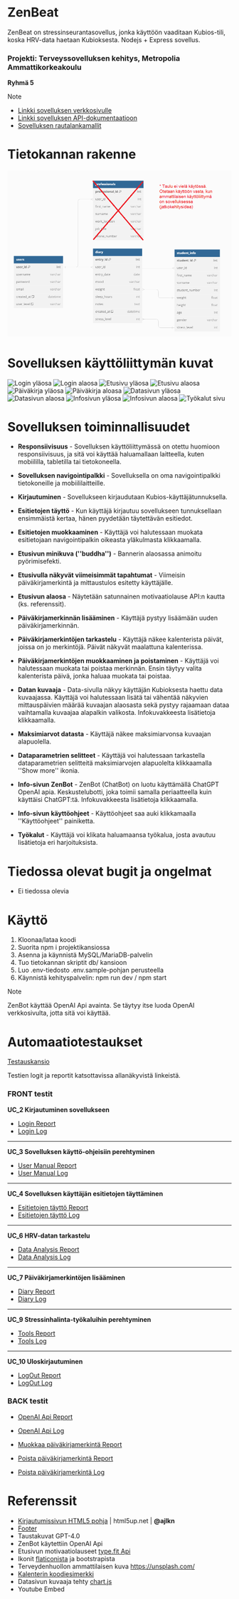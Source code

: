 # ZenBeat 

ZenBeat on stressinseurantasovellus, jonka käyttöön vaaditaan Kubios-tili, koska HRV-data haetaan Kubioksesta. 
Nodejs + Express sovellus.

### Projekti: Terveyssovelluksen kehitys, Metropolia Ammattikorkeakoulu
**Ryhmä 5**

> [!NOTE] 
> - [Linkki sovelluksen verkkosivulle](https://zenbeat.northeurope.cloudapp.azure.com/)
> - [Linkki sovelluksen API-dokumentaatioon](https://zenbeat.northeurope.cloudapp.azure.com/docs/)
> - [Sovelluksen rautalankamallit](https://imgur.com/a/9DV8Moe)

# Tietokannan rakenne
![Tietokannan Rakenne](db/dbDiagram.png)

# Sovelluksen käyttöliittymän kuvat
![Login yläosa](https://i.imgur.com/IdY4DzD.png)
![Login alaosa](https://i.imgur.com/zhJj7WR.png)
![Etusivu yläosa](https://i.imgur.com/5vvs5Mm.png)
![Etusivu alaosa](https://i.imgur.com/gpkNEsy.png)
![Päiväkirja yläosa](https://i.imgur.com/9blWnuP.png)
![Päiväkirja aloasa](https://i.imgur.com/rvbwsMF.png)
![Datasivun yläosa](https://i.imgur.com/nCZRGVz.png)
![Datasivun alaosa](https://i.imgur.com/OSCYFzI.png)
![Infosivun yläosa](https://i.imgur.com/D6UADpD.png)
![Infosivun alaosa](https://i.imgur.com/UtWgvnL.png)
![Työkalut sivu](https://i.imgur.com/iTfF1lF.png)


# Sovelluksen toiminnallisuudet

- **Responsiivisuus** - Sovelluksen käyttöliittymässä on otettu huomioon responsiivisuus, ja sitä voi käyttää haluamallaan laitteella, kuten mobiililla, tabletilla tai tietokoneella.

- **Sovelluksen navigointipalkki** - Sovelluksella on oma navigointipalkki tietokoneille ja mobiililaitteille.

- **Kirjautuminen** - Sovellukseen kirjaudutaan Kubios-käyttäjätunnuksella.

- **Esitietojen täyttö** - Kun käyttäjä kirjautuu sovellukseen tunnuksellaan ensimmäistä kertaa, hänen pyydetään täytettävän esitiedot.

- **Esitietojen muokkaaminen** - Käyttäjä voi halutessaan muokata esitietojaan navigointipalkin oikeasta yläkulmasta klikkaamalla.

- **Etusivun minikuva (''buddha'')** - Bannerin alaosassa animoitu pyörimisefekti.

- **Etusivulla näkyvät viimeisimmät tapahtumat** - Viimeisin päiväkirjamerkintä ja mittaustulos esitetty käyttäjälle.

- **Etusivun alaosa** - Näytetään satunnainen motivaatiolause API:n kautta (ks. referenssit).

- **Päiväkirjamerkinnän lisääminen** - Käyttäjä pystyy lisäämään uuden päiväkirjamerkinnän.

- **Päiväkirjamerkintöjen tarkastelu** - Käyttäjä näkee kalenterista päivät, joissa on jo merkintöjä. Päivät näkyvät maalattuna kalenterissa.

- **Päiväkirjamerkintöjen muokkaaminen ja poistaminen** - Käyttäjä voi halutessaan muokata tai poistaa merkinnän. Ensin täytyy valita kalenterista päivä, jonka haluaa muokata tai poistaa.

- **Datan kuvaaja** - Data-sivulla näkyy käyttäjän Kubioksesta haettu data kuvaajassa. Käyttäjä voi halutessaan lisätä tai vähentää näkyvien mittauspäivien määrää kuvaajan alaosasta sekä pystyy rajaamaan dataa vaihtamalla kuvaajaa alapalkin valikosta. Infokuvakkeesta lisätietoja klikkaamalla.

- **Maksimiarvot datasta** - Käyttäjä näkee maksimiarvonsa kuvaajan alapuolella.

- **Dataparametrien selitteet** - Käyttäjä voi halutessaan tarkastella dataparametrien selitteitä maksimiarvojen alapuolelta klikkaamalla ''Show more'' ikonia.

- **Info-sivun ZenBot** - ZenBot (ChatBot) on luotu käyttämällä ChatGPT OpenAI apia. Keskustelubotti, joka toimii samalla periaatteella kuin käyttäisi ChatGPT:tä. Infokuvakkeesta lisätietoja klikkaamalla.

- **Info-sivun käyttöohjeet** - Käyttöohjeet saa auki klikkamaalla ''Käyttöohjeet'' painiketta.

- **Työkalut** - Käyttäjä voi klikata haluamaansa työkalua, josta avautuu lisätietoja eri harjoituksista.


# Tiedossa olevat bugit ja ongelmat
- Ei tiedossa olevia


# Käyttö

1. Kloonaa/lataa koodi
2. Suorita npm i projektikansiossa
3. Asenna ja käynnistä MySQL/MariaDB-palvelin
4. Tuo tietokannan skriptit db/ kansioon
5. Luo .env-tiedosto .env.sample-pohjan perusteella
6. Käynnistä kehityspalvelin: npm run dev / npm start

> [!NOTE]
> ZenBot käyttää OpenAI Api avainta. Se täytyy itse luoda OpenAI verkkosivulta, jotta sitä voi käyttää.

# Automaatiotestaukset
[Testauskansio](https://github.com/jerekarp/hyte-projekti24/tree/main/testaus)

Testien logit ja reportit katsottavissa allanäkyvistä linkeistä.

### FRONT testit

**UC_2 Kirjautuminen sovellukseen**

- [Login Report](https://jerekarp.github.io/)
- [Login Log](https://jerekarp.github.io/login_log.html)

---

**UC_3 Sovelluksen käyttö-ohjeisiin perehtyminen**

- [User Manual Report](https://jerekarp.github.io/user_manual_report.html)
- [User Manual Log](https://jerekarp.github.io/user_manual_log.html)

---

**UC_4 Sovelluksen käyttäjän esitietojen täyttäminen**

- [Esitietojen täyttö Report](https://jerekarp.github.io/esitiedot-report.html)
- [Esitietojen täyttö Log](https://jerekarp.github.io/esitiedot-log.html)

---
  
**UC_6 HRV-datan tarkastelu**

- [Data Analysis Report](https://jerekarp.github.io/data_analysis_report.html)
- [Data Analysis Log](https://jerekarp.github.io/data_analysis_log.html)

---

**UC_7 Päiväkirjamerkintöjen lisääminen**

- [Diary Report](https://jerekarp.github.io/diary-report.html)
- [Diary Log](https://jerekarp.github.io/diary-log.html)

---

**UC_9 Stressinhalinta-työkaluihin perehtyminen**

- [Tools Report](https://jerekarp.github.io/tools_report.html)
- [Tools Log](https://jerekarp.github.io/tools_log.html)

---

**UC_10 Uloskirjautuminen**

- [LogOut Report](https://jerekarp.github.io/logout_report.html)
- [LogOut Log](https://jerekarp.github.io/logout_log.html)


### BACK testit

- [OpenAI Api Report](https://jerekarp.github.io/openai_report.html)
- [OpenAI Api Log](https://jerekarp.github.io/openai_log.html)

- [Muokkaa päiväkirjamerkintä Report](https://jerekarp.github.io/muokkaa_merkinta_report.html)
  
- [Poista päiväkirjamerkintä Report](https://jerekarp.github.io/poista_merkinta_report.html)
- [Poista päiväkirjamerkintä Log](https://jerekarp.github.io/poista_merkinta_log.html)

# Referenssit

- [Kirjautumissivun HTML5 pohja](https://html5up.net/highlights) | html5up.net | **@ajlkn**
- [Footer](https://www.codewithfaraz.com/content/271/create-an-animated-footer-with-html-and-css-source-code)
- Taustakuvat GPT-4.0
- ZenBot käytettiin OpenAI Api 
- Etusivun motivaatiolauseet [type.fit Api](https://forum.freecodecamp.org/t/free-api-inspirational-quotes-json-with-code-examples/311373)
- Ikonit [flaticonista](https://www.flaticon.com/) ja bootstrapista
- Terveydenhuollon ammattilaisen kuva https://unsplash.com/
- [Kalenterin koodiesimerkki](https://medium.com/@bijanrai/create-a-calendar-using-html-css-and-javascript-2a35eb7e5f5a)
- Datasivun kuvaaja tehty [chart.js](https://www.chartjs.org/)
- Youtube Embed
